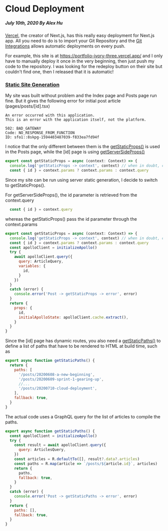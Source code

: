 # Cloud Deployment

##### July 10th, 2020 By Alex Hu

[Vercel](https://vercel.com/), the creator of Next.js, has this really easy deployment for Next.js app.
All you need to do is to import your Git Repository and the
[Git Integrations](https://vercel.com/docs/v2/git-integrations) allows automatic deployments on every push.

For example, this site is at https://portfolio-ivory-three.vercel.app/
and I only have to manually deploy it once in the very beginning, then just push my code to
the repository. I was looking for the redeploy button on their site but couldn't find one, then
I released that it is automatic!

### [Static Site Generation](https://vercel.com/blog/nextjs-server-side-rendering-vs-static-generation)

My site was built without problem and the Index page and Posts page run fine. But it gives the following
error for initial post article (pages/posts/\[id\].tsx)
```
An error occurred with this application.
This is an error with the application itself, not the platform.

502: BAD_GATEWAY
Code: NO_RESPONSE_FROM_FUNCTION
ID: sfo1::8skpg-1594403487039-f833ea7fd94f
```

I notice that the only different between them is the
[getStaticProps()](https://nextjs.org/docs/basic-features/data-fetching#getstaticprops-static-generation)
is used in the Posts page, while the \[id\] page is using
[getServerSideProps()](https://nextjs.org/docs/basic-features/data-fetching#getserversideprops-server-side-rendering)
```js
export const getStaticProps = async (context: Context) => {
  console.log('getStaticProps -> context', context) // when in doubt, console log the context
  const { id } = context.params ? context.params : context.query
```

Since my site can be run using server static generation, I decide to switch to getStaticProps().

For getServerSideProps(), the id parameter is retrieved from the context.query
```js
  const { id } = context.query
```
whereas the getStaticProps() pass the id parameter through the context.params
```js
export const getStaticProps = async (context: Context) => {
  console.log('getStaticProps -> context', context) // when in doubt, console log the context
  const { id } = context.params ? context.params : context.query
  const apolloClient = initializeApollo()
  try {
    await apolloClient.query({
      query: ArticleQuery,
      variables: {
        id,
      }
    })
  }
  catch (error) {
    console.error('Post -> getStaticProps -> error', error)
  }
  return {
    props: {
      id,
      initialApolloState: apolloClient.cache.extract(),
    }
  }
}
```
Since the \[id\] page has dynamic routes, you also need a
[getStaticPaths()](https://nextjs.org/docs/basic-features/data-fetching#getstaticpaths-static-generation)
to define a list of paths that have to be rendered to HTML at build time, such as
```js
export async function getStaticPaths() {
  return {
    paths: [
      '/posts/20200608-a-new-beginning',
      '/posts/20200609-sprint-1-gearing-up',
      //...
      '/posts/20200710-cloud-deployment',
    ],
    fallback: true,
  }
}

```
The actual code uses a GraphQL query for the list of articles to compile the paths.
```js
export async function getStaticPaths() {
  const apolloClient = initializeApollo()
  try {
    const result = await apolloClient.query({
      query: ArticlesQuery,
    })
    const articles = R.defaultTo([], result?.data?.articles)
    const paths = R.map(article => `/posts/${article.id}`, articles)
    return {
      paths,
      fallback: true,
    }
  }
  catch (error) {
    console.error('Post -> getStaticPaths -> error', error)
  }
  return {
    paths: [],
    fallback: true,
  }
}
```
